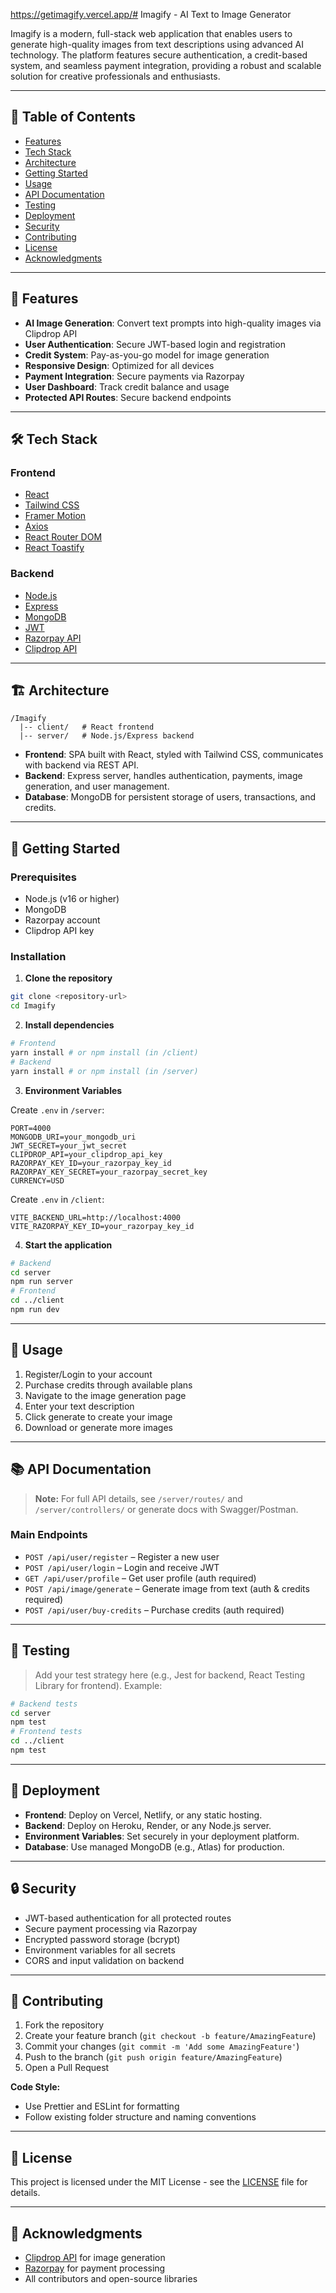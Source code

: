https://getimagify.vercel.app/# Imagify - AI Text to Image Generator

Imagify is a modern, full-stack web application that enables users to generate high-quality images from text descriptions using advanced AI technology. The platform features secure authentication, a credit-based system, and seamless payment integration, providing a robust and scalable solution for creative professionals and enthusiasts.

---

## 📑 Table of Contents
- [Features](#features)
- [Tech Stack](#tech-stack)
- [Architecture](#architecture)
- [Getting Started](#getting-started)
- [Usage](#usage)
- [API Documentation](#api-documentation)
- [Testing](#testing)
- [Deployment](#deployment)
- [Security](#security)
- [Contributing](#contributing)
- [License](#license)
- [Acknowledgments](#acknowledgments)

---

## 🚀 Features
- **AI Image Generation**: Convert text prompts into high-quality images via Clipdrop API
- **User Authentication**: Secure JWT-based login and registration
- **Credit System**: Pay-as-you-go model for image generation
- **Responsive Design**: Optimized for all devices
- **Payment Integration**: Secure payments via Razorpay
- **User Dashboard**: Track credit balance and usage
- **Protected API Routes**: Secure backend endpoints

---

## 🛠️ Tech Stack

### Frontend
- [React](https://react.dev/)
- [Tailwind CSS](https://tailwindcss.com/)
- [Framer Motion](https://www.framer.com/motion/)
- [Axios](https://axios-http.com/)
- [React Router DOM](https://reactrouter.com/)
- [React Toastify](https://fkhadra.github.io/react-toastify/)

### Backend
- [Node.js](https://nodejs.org/)
- [Express](https://expressjs.com/)
- [MongoDB](https://www.mongodb.com/)
- [JWT](https://jwt.io/)
- [Razorpay API](https://razorpay.com/docs/api/)
- [Clipdrop API](https://clipdrop.co/apis)

---

## 🏗️ Architecture

```
/Imagify
  |-- client/   # React frontend
  |-- server/   # Node.js/Express backend
```

- **Frontend**: SPA built with React, styled with Tailwind CSS, communicates with backend via REST API.
- **Backend**: Express server, handles authentication, payments, image generation, and user management.
- **Database**: MongoDB for persistent storage of users, transactions, and credits.

<!-- Optionally, add a Mermaid diagram or image here for architecture visualization -->

---

## 🏁 Getting Started

### Prerequisites
- Node.js (v16 or higher)
- MongoDB
- Razorpay account
- Clipdrop API key

### Installation

1. **Clone the repository**
```bash
git clone <repository-url>
cd Imagify
```

2. **Install dependencies**
```bash
# Frontend
yarn install # or npm install (in /client)
# Backend
yarn install # or npm install (in /server)
```

3. **Environment Variables**

Create `.env` in `/server`:
```
PORT=4000
MONGODB_URI=your_mongodb_uri
JWT_SECRET=your_jwt_secret
CLIPDROP_API=your_clipdrop_api_key
RAZORPAY_KEY_ID=your_razorpay_key_id
RAZORPAY_KEY_SECRET=your_razorpay_secret_key
CURRENCY=USD
```

Create `.env` in `/client`:
```
VITE_BACKEND_URL=http://localhost:4000
VITE_RAZORPAY_KEY_ID=your_razorpay_key_id
```

4. **Start the application**
```bash
# Backend
cd server
npm run server
# Frontend
cd ../client
npm run dev
```

---

## 🎯 Usage

1. Register/Login to your account
2. Purchase credits through available plans
3. Navigate to the image generation page
4. Enter your text description
5. Click generate to create your image
6. Download or generate more images

<!-- Optionally, add screenshots or GIFs here -->

---

## 📚 API Documentation

> **Note:** For full API details, see `/server/routes/` and `/server/controllers/` or generate docs with Swagger/Postman.

### Main Endpoints
- `POST /api/user/register` – Register a new user
- `POST /api/user/login` – Login and receive JWT
- `GET /api/user/profile` – Get user profile (auth required)
- `POST /api/image/generate` – Generate image from text (auth & credits required)
- `POST /api/user/buy-credits` – Purchase credits (auth required)

---

## 🧪 Testing

> Add your test strategy here (e.g., Jest for backend, React Testing Library for frontend). Example:

```bash
# Backend tests
cd server
npm test
# Frontend tests
cd ../client
npm test
```

---

## 🚀 Deployment

- **Frontend**: Deploy on Vercel, Netlify, or any static hosting.
- **Backend**: Deploy on Heroku, Render, or any Node.js server.
- **Environment Variables**: Set securely in your deployment platform.
- **Database**: Use managed MongoDB (e.g., Atlas) for production.

---

## 🔒 Security
- JWT-based authentication for all protected routes
- Secure payment processing via Razorpay
- Encrypted password storage (bcrypt)
- Environment variables for all secrets
- CORS and input validation on backend

---

## 🤝 Contributing

1. Fork the repository
2. Create your feature branch (`git checkout -b feature/AmazingFeature`)
3. Commit your changes (`git commit -m 'Add some AmazingFeature'`)
4. Push to the branch (`git push origin feature/AmazingFeature`)
5. Open a Pull Request

**Code Style:**
- Use Prettier and ESLint for formatting
- Follow existing folder structure and naming conventions

---

## 📝 License

This project is licensed under the MIT License - see the [LICENSE](LICENSE) file for details.

---

## 🙏 Acknowledgments
- [Clipdrop API](https://clipdrop.co/apis) for image generation
- [Razorpay](https://razorpay.com/) for payment processing
- All contributors and open-source libraries